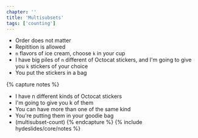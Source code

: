 ```yaml
---
chapter: ''
title: 'Multisubsets'
tags: ['counting']
---
```


<ul>
  <li class="fragment"><div class="deflate">Order does not matter</div></li>
  <li class="fragment"><div class="deflate">Repitition is allowed</div></li>
  <li class="fragment"><div class="deflate"><code>n</code> flavors of ice cream, choose <code>k</code> in your cup</div></li>
  <li class="fragment"><div class="deflate">I have big piles of <code>n</code> different of Octocat stickers, and I'm going to give you <code>k</code> stickers of your choice</div></li>
  <li class="fragment"><div class="deflate">You put the stickers in a bag</div></li>
</ul>

{% capture notes %}
* I have n different kinds of Octocat stickers
* I'm going to give you k of them
* You can have more than one of the same kind
* You're putting them in your goodie bag
* (multisubset-count)
{% endcapture %}
{% include hydeslides/core/notes %}
